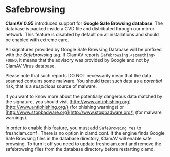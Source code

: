 # Safebrowsing

__ClamAV 0.95__ introduced support for __Google Safe Browsing database__.
The database is packed inside a CVD file and distributed through our mirror network. 
This feature is disabled by default on all installations and should be enabled with extreme care.

All signatures provided by Google Safe Browsing Database will be prefixed with the _Safebrowsing_ tag. If ClamAV reports `Safebrowsing.<something> FOUND`, it means that the advisory was provided by Google and not by ClamAV Virus database.

Please note that such reports DO NOT necessarily mean that the data scanned contains some malware. You should treat such data as a _potential_ risk, that is a _suspicious_ source of malware.

If you want to know more about the potentially dangerous data matched by the signature, you should visit [http://www.antiphishing.org](http://www.antiphishing.org/) (for phishing warnings) or [http://www.stopbadware.org](http://www.stopbadware.org/) (for malware warnings). 

In order to enable this feature, you must add `SafeBrowsing Yes` to freshclam.conf . 
There is no option in clamd.conf. If the engine finds Google Safe Browsing files in the database directory, ClamAV will enable safe browsing. To turn it off you need to update freshclam.conf and remove the safebrowsing files from the database directory before restarting clamd.                                                    


